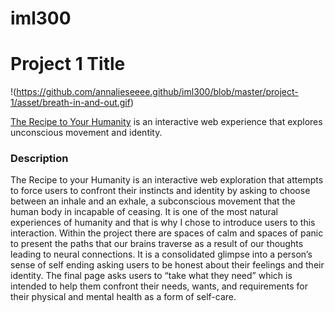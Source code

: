 # iml300
# Project 1 Title
!(https://github.com/annalieseeee.github/iml300/blob/master/project-1/asset/breath-in-and-out.gif)

[The Recipe to Your Humanity](https://annalieseeee.github.io/iml300/project-1/) is an interactive web experience that explores unconscious movement and identity. 


### Description




The Recipe to your Humanity is an interactive web exploration that attempts to force users to confront their instincts and identity by asking to choose between an inhale and an exhale, a subconscious movement that the human body in incapable of ceasing. It is one of the most natural experiences of humanity and that is why I chose to introduce users to this interaction. Within the project there are spaces of calm and spaces of panic to present the paths that our brains traverse as a result of our thoughts leading to neural connections. It is a consolidated glimpse into a person’s sense of self ending asking users to be honest about their feelings and their identity. The final page asks users to “take what they need” which is intended to help them confront their needs, wants, and requirements for their physical and mental health as a form of self-care. 

